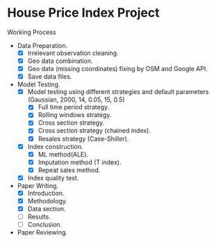 # House Price Index Project

Working Process
- Data Preparation.
  - [x] Irrelevant observation cleaning.
  - [x] Geo data combination.
  - [x] Geo data (missing coordinates) fixing by OSM and Google API.
  - [x] Save data files.
- Model Testing.
  - [x] Model testing using different strategies and default parameters (Gaussian, 2000, 14, 0.05, 15, 0.5)
    - [x] Full time period strategy.
    - [x] Rolling windows strategy.
    - [x] Cross section strategy.
    - [x] Cross section strategy (chained index).
    - [x] Resales strategy (Case-Shiller).
  - [x] Index construction.
    - [x] ML method(ALE).
    - [x] Imputation method (T index).
    - [x] Repeat sales method.
  - [x] Index quality test.
- Paper Writing.
  - [x] Introduction.
  - [x] Methodology.
  - [x] Data section.
  - [ ] Results.
  - [ ] Conclusion.
- Paper Reviewing.
